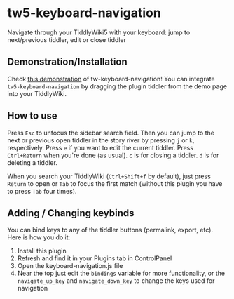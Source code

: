# tw5-keyboard-navigation
Navigate through your TiddlyWiki5 with your keyboard: jump to next/previous tiddler, edit or close tiddler

## Demonstration/Installation
Check [this demonstration](https://maximilian-schillinger.de/tw5-keyboard-navigation-plugin.html) of tw-keyboard-navigation! You can integrate `tw5-keyboard-navigation` by dragging the plugin tiddler from the demo page into your TiddlyWiki.

## How to use
Press `Esc` to unfocus the sidebar search field.
Then you can jump to the next or previous open tiddler in the story river by pressing `j` or `k`, respectively.
Press `e` if you want to edit the current tiddler. Press `Ctrl+Return` when you're done (as usual).
`c` is for closing a tiddler.
`d` is for deleting a tiddler.

When you search your TiddlyWiki (`Ctrl+Shift+f` by default), just press `Return` to open or `Tab` to focus the first match (without this plugin you have to press `Tab` four times).

## Adding / Changing keybinds
You can bind keys to any of the tiddler buttons (permalink, export, etc). Here is how you do it:
1. Install this plugin
2. Refresh and find it in your Plugins tab in ControlPanel
3. Open the keyboard-navigation.js file
4. Near the top just edit the ```bindings``` variable for more functionality, or the ```navigate_up_key``` and ```navigate_down_key``` to change the keys used for navigation
